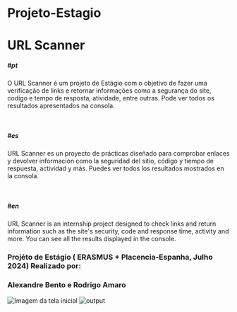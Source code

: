 # Projeto-Estagio

<h1>URL Scanner</h1>

<h5>#pt</h5>
<p>
O URL Scanner é um projeto de Estágio com o objetivo de fazer uma verificação de links e retornar informações como a segurança do site, codigo e tempo de resposta, atividade, entre outras. Pode ver todos os resultados apresentados na consola.
</p>

<br>

<h5>#es</h5>
<p>
URL Scanner es un proyecto de prácticas diseñado para comprobar enlaces y devolver información como la seguridad del sitio, código y tiempo de respuesta, actividad y más. Puedes ver todos los resultados mostrados en la consola.
</p>

<br>

<h5>#en</h5>
<p>
URL Scanner is an internship project designed to check links and return information such as the site's security, code and response time, activity and more. You can see all the results displayed in the console.
</p>

<h3>Projéto de Estágio ( ERASMUS + Placencia-Espanha, Julho 2024) Realizado por:</h3>
<h3>Alexandre Bento e Rodrigo Amaro</h3>

 <img src="assets/img/project.png" alt="Imagem da tela inicial">
 <img src="assets/img/output.png" alt="output">
